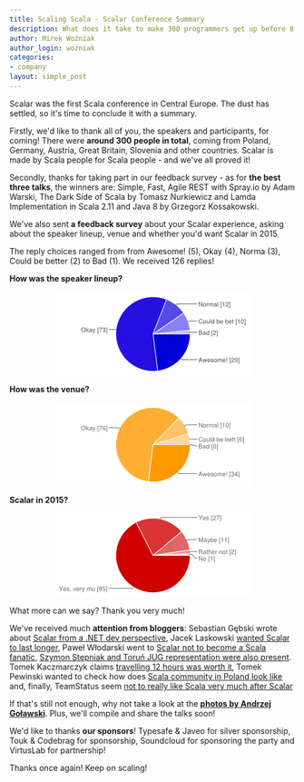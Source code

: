 ```yaml
---
title: Scaling Scala - Scalar Conference Summary
description: What does it take to make 300 programmers get up before 8 AM on Saturday? Organising a Scala conference, of course.
author: Mirek Woźniak
author_login: wozniak
categories:
- company
layout: simple_post
---
```


Scalar was the first Scala conference in Central Europe. The dust has settled, so it's time to conclude it with a summary.

Firstly, we'd like to thank all of you, the speakers and participants, for coming! There were **around 300 people in total**, coming from Poland, Germany, Austria, Great Britain, Slovenia and other countries. Scalar is made by Scala people for Scala people - and we've all proved it!

Secondly, thanks for taking part in our feedback survey - as for **the best three talks**, the winners are: Simple, Fast, Agile REST with Spray.io by Adam Warski, The Dark Side of Scala by Tomasz Nurkiewicz and Lamda Implementation in Scala 2.11 and Java 8 by Grzegorz Kossakowski. 

We've also sent **a feedback survey** about your Scalar experience, asking about the speaker lineup, venue and whether you'd want Scalar in 2015. 

The reply choices ranged from from Awesome! (5), Okay (4), Norma (3), Could be better (2) to Bad (1). We received 126 replies!

**How was the speaker lineup?**

<div style="width:100%; text-align:center">
<img src="/img/uploads/2014/04/speakerlineup.png"  align="center" />
</div>

**How was the venue?**

<div style="width:100%; text-align:center">
<img src="/img/uploads/2014/04/venue.png"  align="center" />
</div>

**Scalar in 2015?**

<div style="width:100%; text-align:center">
<img src="/img/uploads/2014/04/scalar2015.png"  align="center" />
</div>


What more can we say? Thank you very much!

We've received much **attention from bloggers**: Sebastian Gębski wrote about [Scalar from a .NET dev perspective][1], Jacek Laskowski [wanted Scalar to last longer][2], Paweł Włodarski went to [Scalar not to become a Scala fanatic][3], [Szymon Stępniak and Toruń JUG representation were also present][4]. Tomek Kaczmarczyk claims [travelling 12 hours was worth it][5], Tomek Pewinski wanted to check how does [Scala community in Poland look like][6] and, finally, TeamStatus seem [not to really like Scala very much after Scalar][7]

If that's still not enough, why not take a look at the **[photos by Andrzej Goławski][8]**. Plus, we'll compile and share the talks soon!

We'd like to thanks **our sponsors**! Typesafe & Javeo for silver sponsorship, Touk & Codebrag for sponsorship, Soundcloud for sponsoring the party and VirtusLab for partnership! 

Thanks once again! Keep on scaling!


[1]: http://no-kill-switch.ghost.io/scalar-conf-the-first-scala-conference-in-poland/
[2]: http://blog.japila.pl/2014/04/final-thoughts-on-scalarconf-scala-conference-in-central-europe/
[3]: http://pawelwlodarski.blogspot.com/2014/04/scalar-i-stacktrace.html
[4]: http://blog.stepniak.net.pl/2014/04/scalar-conf-2014
[5]: http://blog.kaczmarzyk.net/2014/04/07/scalar-2014/
[6]: http://pewniak747.info/2014/04/09/scalar-conf-2014/
[7]: http://blog.teamstatus.tv/post/82185779259/this-saturday-i-attended-scalarconf-first-and
[8]: https://plus.google.com/photos/112608721523383084288/albums/5999881865256181617

